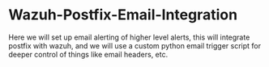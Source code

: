 # Wazuh-Postfix-Email-Integration
Here we will set up email alerting of higher level alerts, this will integrate postfix with wazuh, and we will use a custom python email trigger script for deeper control of things like email headers, etc.
